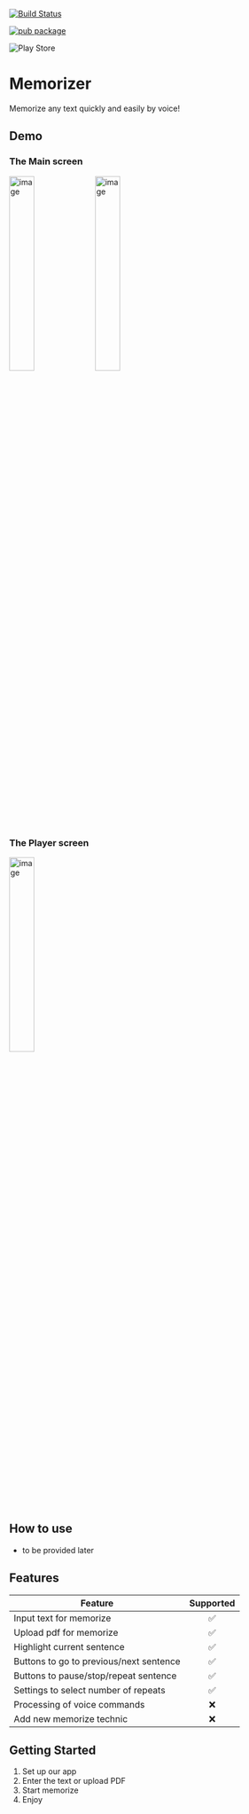 [![Build Status](https://travis-ci.org/fizruk/telegram-bot-simple.svg?branch=master)](https://codemagic.io/app/62b70379abf6619bf22152da/build/62bea43c9df8cb8868a5ba30)

[![pub package](https://img.shields.io/pub/v/text_to_speech.svg)](https://pub.dev/packages/text_to_speech)

![Play Store](https://img.shields.io/badge/Google_Play-414141?style=for-the-badge&logo=google-play&logoColor=white)
# Memorizer

Memorize any text quickly and easily by voice!

## Demo
### The Main screen

<a href="https://ibb.co/Sx54wJp"><img src="https://i.ibb.co/W3G4vs1/image.png" alt="image" width="30%"></a>
<a href="https://ibb.co/B22CPpx"><img src="https://i.ibb.co/HTTH2Ss/image.png" alt="image" width="30%"></a>

### The Player screen
<a href="https://ibb.co/19CNsZY"><img src="https://i.ibb.co/2jzr8q0/image.png" alt="image" width="30%"></a>
## How to use
- to be provided later
## Features
| Feature                                       | Supported | 
|-----------------------------------------------|:---------:|
| Input text for memorize                       |     ✅     |
| Upload pdf for memorize                       |     ✅     |
| Highlight current sentence                    |     ✅     |
| Buttons to go to previous/next sentence       |     ✅     |
| Buttons to pause/stop/repeat sentence         |     ✅     |
| Settings to select number of repeats          |     ✅     |
| Processing of voice commands                  |     ❌     |
| Add new memorize technic                      |     ❌     |

## Getting Started
1. Set up our app
2. Enter the text or upload PDF
3. Start memorize
4. Enjoy

